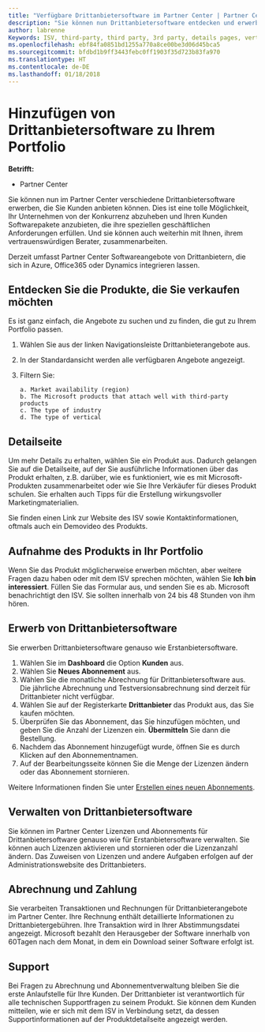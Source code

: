 ```yaml
---
title: "Verfügbare Drittanbietersoftware im Partner Center | Partner Center"
description: "Sie können nun Drittanbietersoftware entdecken und erwerben, um diese Ihrem Portfolio hinzuzufügen, das Sie Kunden anbieten."
author: labrenne
Keywords: ISV, third-party, third party, 3rd party, details pages, vertical software, software publisher
ms.openlocfilehash: ebf84fa0851bd1255a770a8ce00be3d06d45bca5
ms.sourcegitcommit: bfdbd1b9ff3443febc0ff1903f35d723b83fa970
ms.translationtype: HT
ms.contentlocale: de-DE
ms.lasthandoff: 01/18/2018
---
```

# <a name="add-third-party-software-to-your-portfolio"></a>Hinzufügen von Drittanbietersoftware zu Ihrem Portfolio

**Betrifft:** 

- Partner Center


Sie können nun im Partner Center verschiedene Drittanbietersoftware erwerben, die Sie Kunden anbieten können. Dies ist eine tolle Möglichkeit, Ihr Unternehmen von der Konkurrenz abzuheben und Ihren Kunden Softwarepakete anzubieten, die ihre speziellen geschäftlichen Anforderungen erfüllen. Und sie können auch weiterhin mit Ihnen, ihrem vertrauenswürdigen Berater, zusammenarbeiten.

Derzeit umfasst Partner Center Softwareangebote von Drittanbietern, die sich in Azure, Office365 oder Dynamics integrieren lassen.

## <a name="discover-the-products-you-want-to-sell"></a>Entdecken Sie die Produkte, die Sie verkaufen möchten

Es ist ganz einfach, die Angebote zu suchen und zu finden, die gut zu Ihrem Portfolio passen. 
1.  Wählen Sie aus der linken Navigationsleiste Drittanbieterangebote aus. 
2.  In der Standardansicht werden alle verfügbaren Angebote angezeigt. 
3.  Filtern Sie:

        a. Market availability (region) 
        b. The Microsoft products that attach well with third-party products  
        c. The type of industry 
        d. The type of vertical 

## <a name="the-details-page"></a>Detailseite

Um mehr Details zu erhalten, wählen Sie ein Produkt aus. Dadurch gelangen Sie auf die Detailseite, auf der Sie ausführliche Informationen über das Produkt erhalten, z.B. darüber, wie es funktioniert, wie es mit Microsoft-Produkten zusammenarbeitet oder wie Sie Ihre Verkäufer für dieses Produkt schulen. Sie erhalten auch Tipps für die Erstellung wirkungsvoller Marketingmaterialien. 

Sie finden einen Link zur Website des ISV sowie Kontaktinformationen, oftmals auch ein Demovideo des Produkts. 

## <a name="add-the-product-to-your-portfolio"></a>Aufnahme des Produkts in Ihr Portfolio

Wenn Sie das Produkt möglicherweise erwerben möchten, aber weitere Fragen dazu haben oder mit dem ISV sprechen möchten, wählen Sie **Ich bin interessiert**. Füllen Sie das Formular aus, und senden Sie es ab. Microsoft benachrichtigt den ISV. Sie sollten innerhalb von 24 bis 48 Stunden von ihm hören. 

## <a name="purchase-the-third-party-software"></a>Erwerb von Drittanbietersoftware

Sie erwerben Drittanbietersoftware genauso wie Erstanbietersoftware. 

1.  Wählen Sie im **Dashboard** die Option **Kunden** aus.
2.  Wählen Sie **Neues Abonnement** aus.
3.  Wählen Sie die monatliche Abrechnung für Drittanbietersoftware aus. Die jährliche Abrechnung und Testversionsabrechnung sind derzeit für Drittanbieter nicht verfügbar.
4.  Wählen Sie auf der Registerkarte **Drittanbieter** das Produkt aus, das Sie kaufen möchten.
5.  Überprüfen Sie das Abonnement, das Sie hinzufügen möchten, und geben Sie die Anzahl der Lizenzen ein. **Übermitteln** Sie dann die Bestellung.
6.  Nachdem das Abonnement hinzugefügt wurde, öffnen Sie es durch Klicken auf den Abonnementnamen. 
7.  Auf der Bearbeitungsseite können Sie die Menge der Lizenzen ändern oder das Abonnement stornieren.

Weitere Informationen finden Sie unter [Erstellen eines neuen Abonnements](create-a-new-subscription.md).

## <a name="administer-the-third-party-software"></a>Verwalten von Drittanbietersoftware

Sie können im Partner Center Lizenzen und Abonnements für Drittanbietersoftware genauso wie für Erstanbietersoftware verwalten. Sie können auch Lizenzen aktivieren und stornieren oder die Lizenzanzahl ändern. Das Zuweisen von Lizenzen und andere Aufgaben erfolgen auf der Administrationswebsite des Drittanbieters.

## <a name="billing-and-payment"></a>Abrechnung und Zahlung

Sie verarbeiten Transaktionen und Rechnungen für Drittanbieterangebote im Partner Center. Ihre Rechnung enthält detaillierte Informationen zu Drittanbietergebühren. Ihre Transaktion wird in Ihrer Abstimmungsdatei angezeigt. Microsoft bezahlt den Herausgeber der Software innerhalb von 60Tagen nach dem Monat, in dem ein Download seiner Software erfolgt ist. 

## <a name="support"></a>Support

Bei Fragen zu Abrechnung und Abonnementverwaltung bleiben Sie die erste Anlaufstelle für Ihre Kunden. Der Drittanbieter ist verantwortlich für alle technischen Supportfragen zu seinem Produkt. Sie können dem Kunden mitteilen, wie er sich mit dem ISV in Verbindung setzt, da dessen Supportinformationen auf der Produktdetailseite angezeigt werden.

